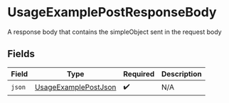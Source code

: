 # UsageExamplePostResponseBody

A response body that contains the simpleObject sent in the request body


## Fields

| Field                                                                   | Type                                                                    | Required                                                                | Description                                                             |
| ----------------------------------------------------------------------- | ----------------------------------------------------------------------- | ----------------------------------------------------------------------- | ----------------------------------------------------------------------- |
| `json`                                                                  | [UsageExamplePostJson](../../models/operations/UsageExamplePostJson.md) | :heavy_check_mark:                                                      | N/A                                                                     |
